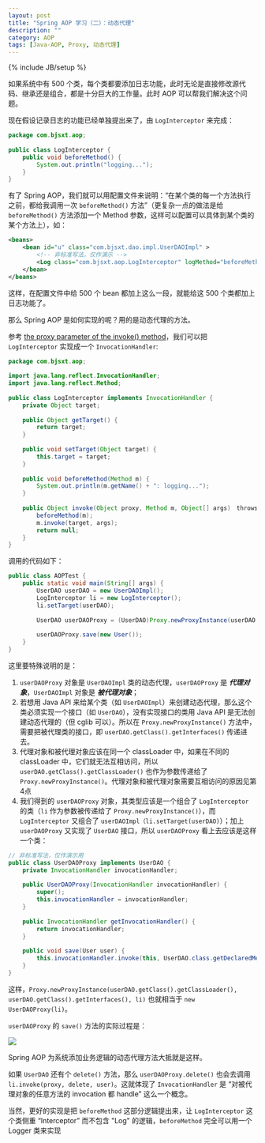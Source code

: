 ```yaml
---
layout: post
title: "Spring AOP 学习（二）：动态代理"
description: ""
category: AOP
tags: [Java-AOP, Proxy, 动态代理]
---
```

{% include JB/setup %}

如果系统中有 500 个类，每个类都要添加日志功能，此时无论是直接修改源代码、继承还是组合，都是十分巨大的工作量。此时 AOP 可以帮我们解决这个问题。  

现在假设记录日志的功能已经单独提出来了，由 `LogInterceptor` 来完成：

```java
package com.bjsxt.aop;  
  
public class LogInterceptor {  
	public void beforeMethod() {  
		System.out.println("logging...");  
	}  
}  
```

有了 Spring AOP，我们就可以用配置文件来说明：“在某个类的每一个方法执行之前，都给我调用一次 `beforeMethod()` 方法”（更复杂一点的做法是给 `beforeMethod()` 方法添加一个 Method 参数，这样可以配置可以具体到某个类的某个方法上），如：

```xml
<beans>  
	<bean id="u" class="com.bjsxt.dao.impl.UserDAOImpl" >  
		<!-- 非标准写法，仅作演示 -->  
		<Log class="com.bjsxt.aop.LogInterceptor" logMethod="beforeMethod" targetMethod="all" />  
	</bean>  
</beans>  
```

这样，在配置文件中给 500 个 bean 都加上这么一段，就能给这 500 个类都加上日志功能了。  

那么 Spring AOP 是如何实现的呢？用的是动态代理的方法。  

参考 [the proxy parameter of the invoke() method](/java/2009/08/13/proxy-parameter-of-the-invoke-method)，我们可以把 `LogInterceptor` 实现成一个 `InvocationHandler`:

```java
package com.bjsxt.aop;  
  
import java.lang.reflect.InvocationHandler;  
import java.lang.reflect.Method;  
  
public class LogInterceptor implements InvocationHandler {  
	private Object target;  
	  
	public Object getTarget() {  
		return target;  
	}  
  
	public void setTarget(Object target) {  
		this.target = target;  
	}  
  
	public void beforeMethod(Method m) {  
		System.out.println(m.getName() + ": logging...");  
	}  
  
	public Object invoke(Object proxy, Method m, Object[] args)　throws Throwable {  
		beforeMethod(m);  
		m.invoke(target, args);  
		return null;  
	}  
}  
```

调用的代码如下： 

```java
public class AOPTest {  
	public static void main(String[] args) {  
		UserDAO userDAO = new UserDAOImpl();  
		LogInterceptor li = new LogInterceptor();  
		li.setTarget(userDAO);  
		  
		UserDAO userDAOProxy = (UserDAO)Proxy.newProxyInstance(userDAO.getClass().getClassLoader(), userDAO.getClass().getInterfaces(), li);  
		  
		userDAOProxy.save(new User());  
	}  
}  
```

这里要特殊说明的是：

1. `userDAOProxy` 对象是 `UserDAOImpl` 类的动态代理，`userDAOProxy` 是 _**代理对象**_，`UserDAOImpl` 对象是 _**被代理对象**_；
2. 若想用 Java API 来给某个类（如 `UserDAOImpl`）来创建动态代理，那么这个类必须实现一个接口（如 `UserDAO`），没有实现接口的类用 Java API 是无法创建动态代理的（但 cglib 可以）。所以在 `Proxy.newProxyInstance()` 方法中，需要把被代理类的接口，即 `userDAO.getClass().getInterfaces()` 传递进去。
3. 代理对象和被代理对象应该在同一个 classLoader 中，如果在不同的 classLoader 中，它们就无法互相访问，所以 `userDAO.getClass().getClassLoader()` 也作为参数传递给了 `Proxy.newProxyInstance()`。代理对象和被代理对象需要互相访问的原因见第4点
4. 我们得到的 `userDAOProxy` 对象，其类型应该是一个组合了 `LogInterceptor` 的类（`li` 作为参数被传递给了 `Proxy.newProxyInstance()`），而 `LogInterceptor` 又组合了 `userDAOImpl（li.setTarget(userDAO)`）；加上 `userDAOProxy` 又实现了 `UserDAO` 接口，所以 `userDAOProxy` 看上去应该是这样一个类：

```java
// 非标准写法，仅作演示用  
public class UserDAOProxy implements UserDAO {  
	private InvocationHandler invocationHandler;  
  
	public UserDAOProxy(InvocationHandler invocationHandler) {  
		super();  
		this.invocationHandler = invocationHandler;  
	}  
  
	public InvocationHandler getInvocationHandler() {  
		return invocationHandler;  
	}  
  
	public void save(User user) {  
		this.invocationHandler.invoke(this, UserDAO.class.getDeclaredMethod("save", User.class), user);  
	}  
}  
```

这样，`Proxy.newProxyInstance(userDAO.getClass().getClassLoader(), userDAO.getClass().getInterfaces(), li)` 也就相当于 `new UserDAOProxy(li)`。

`userDAOProxy` 的 `save()` 方法的实际过程是：

![](https://farm2.staticflickr.com/1524/23920547275_da4272d983_o_d.png)

Spring AOP 为系统添加业务逻辑的动态代理方法大抵就是这样。  

如果 `UserDAO` 还有个 `delete()` 方法，那么 `userDAOProxy.delete()` 也会去调用 `li.invoke(proxy, delete, user)`。这就体现了 `InvocationHandler` 是 “对被代理对象的任意方法的 invocation 都 handle” 这么一个概念。  

当然，更好的实现是把 `beforeMethod` 这部分逻辑提出来，让 `LogInterceptor` 这个类侧重 “Interceptor” 而不包含 "Log" 的逻辑，`beforeMethod` 完全可以用一个 Logger 类来实现